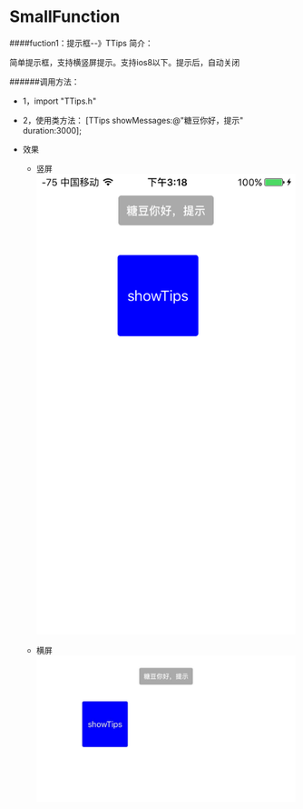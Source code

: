 # SmallFunction

####fuction1：提示框--》TTips
简介：

  简单提示框，支持横竖屏提示。支持ios8以下。提示后，自动关闭
  
######调用方法：
 * 1，import "TTips.h"

 * 2，使用类方法：
  [TTips showMessages:@"糖豆你好，提示" duration:3000];
  
 * 效果
    * 竖屏
    ![](image/img1.png)
  
    * 横屏
    ![](image/img2.png)
